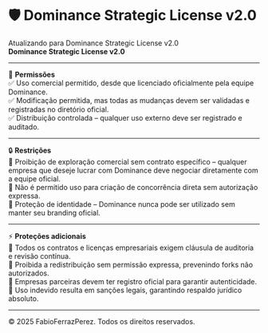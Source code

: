 # 🛡️ Dominance Strategic License v2.0

Atualizando para Dominance Strategic License v2.0  
**Dominance Strategic License v2.0**

---

🔹 **Permissões**  
✅ Uso comercial permitido, desde que licenciado oficialmente pela equipe Dominance.  
✅ Modificação permitida, mas todas as mudanças devem ser validadas e registradas no diretório oficial.  
✅ Distribuição controlada – qualquer uso externo deve ser registrado e auditado.

---

🔒 **Restrições**  
🚫 Proibição de exploração comercial sem contrato específico – qualquer empresa que deseje lucrar com Dominance deve negociar diretamente com a equipe oficial.  
🚫 Não é permitido uso para criação de concorrência direta sem autorização expressa.  
🚫 Proteção de identidade – Dominance nunca pode ser utilizado sem manter seu branding oficial.

---

⚡ **Proteções adicionais**  
🔹 Todos os contratos e licenças empresariais exigem cláusula de auditoria e revisão contínua.  
🔹 Proibida a redistribuição sem permissão expressa, prevenindo forks não autorizados.  
🔹 Empresas parceiras devem ter registro oficial para garantir autenticidade.  
🔹 Uso indevido resulta em sanções legais, garantindo respaldo jurídico absoluto.

---

© 2025 FabioFerrazPerez. Todos os direitos reservados.
